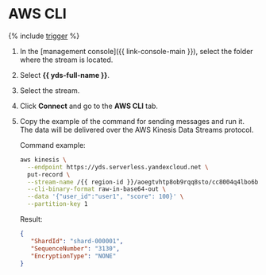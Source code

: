# AWS CLI

{% include [trigger](../../_includes/data-streams/trigger.md) %}

1. In the [management console]({{ link-console-main }}), select the folder where the stream is located.

1. Select **{{ yds-full-name }}**.

1. Select the stream.

1. Click **Connect** and go to the **AWS CLI** tab.

1. Copy the example of the command for sending messages and run it. The data will be delivered over the AWS Kinesis Data Streams protocol.

   Command example:

   ```bash
   aws kinesis \
     --endpoint https://yds.serverless.yandexcloud.net \
     put-record \
     --stream-name /{{ region-id }}/aoegtvhtp8ob9rqq8sto/cc8004q4lbo6bv9iivr0/test \
     --cli-binary-format raw-in-base64-out \
     --data '{"user_id":"user1", "score": 100}' \
     --partition-key 1
   ```

   Result:

   ```json
   {
      "ShardId": "shard-000001",
      "SequenceNumber": "3130",
      "EncryptionType": "NONE"
   }
   ```

